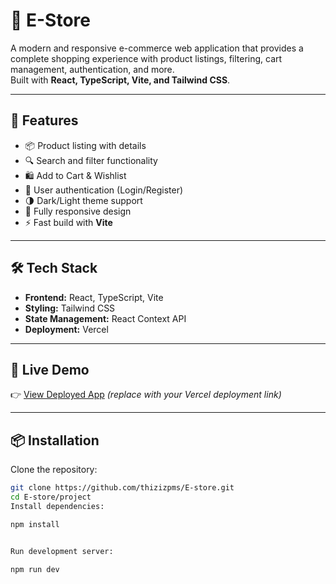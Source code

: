 # 🛒 E-Store

A modern and responsive e-commerce web application that provides a complete shopping experience with product listings, filtering, cart management, authentication, and more.  
Built with **React, TypeScript, Vite, and Tailwind CSS**.

---

## 🚀 Features
- 📦 Product listing with details  
- 🔍 Search and filter functionality  
- 🛍️ Add to Cart & Wishlist  
- 👤 User authentication (Login/Register)  
- 🌗 Dark/Light theme support  
- 📱 Fully responsive design  
- ⚡ Fast build with **Vite**  

---

## 🛠️ Tech Stack
- **Frontend:** React, TypeScript, Vite  
- **Styling:** Tailwind CSS  
- **State Management:** React Context API  
- **Deployment:** Vercel  

---

## 🔗 Live Demo
👉 [View Deployed App](https://your-vercel-link.vercel.app) *(replace with your Vercel deployment link)*

---

## 📦 Installation
Clone the repository:

```bash
git clone https://github.com/thizizpms/E-store.git
cd E-store/project
Install dependencies:

npm install


Run development server:

npm run dev
